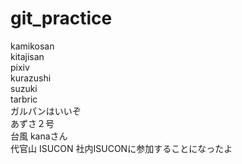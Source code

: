 # git_practice
kamikosan  
kitajisan  
pixiv  
kurazushi  
suzuki  
tarbric  
ガルパンはいいぞ  
あずさ２号  
台風
kanaさん  
代官山
ISUCON
社内ISUCONに参加することになったよ